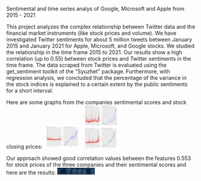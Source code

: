 Sentimental and time series analys of Google, Microsoft and Apple from 2015 - 2021

This project analyzes the complex relationship between Twitter data and the financial market instruments (like stock prices and volume). We have investigated Twitter sentiments for about 5 million tweets between January 2015 and January 2021 for Apple, Microsoft, and Google stocks. We studied the relationship in the time frame 2015 to 2021. Our results show a high correlation (up to 0.55) between stock prices and Twitter sentiments in the time frame. The data scraped from Twitter is evaluated using the get_sentiment toolkit of the "Syuzhet" package. Furthermore, with regression analysis, we concluded that the percentage of the variance in the stock indices is explained to a certain extent by the public sentiments for a short interval.

Here are some graphs from the companies sentimental scores and stock closing prices:
<img src="google_sentimenal_scores_and_stock_prices_results.png" width="100">
<img src="apple_and_microsoft_sentimental%20scores_and_stock_prices_results.png" width="100">

Our approach showed good correlation values between the features 0.553 for stock prices of the three companies and their sentimental scores and here are the results:
<img src="overall_correlation _matrix.png" width="100">

